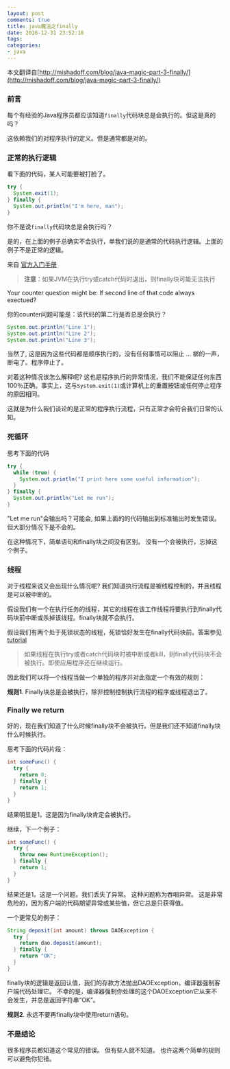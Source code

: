 ```yaml
---
layout: post
comments: true
title: java魔法之finally
date: 2016-12-31 23:52:10
tags:
categories:
- java
---
```


本文翻译自[http://mishadoff.com/blog/java-magic-part-3-finally/](http://mishadoff.com/blog/java-magic-part-3-finally/)

### 前言

每个有经验的Java程序员都应该知道`finally`代码块总是会执行的。但这是真的吗？

这依赖我们的对程序执行的定义。但是通常都是对的。

<!-- more -->

### 正常的执行逻辑

看下面的代码，某人可能要被打脸了。

```java
try {
  System.exit(1);
} finally {
  System.out.println("I'm here, man");
}
```

你不是说`finally`代码块总是会执行吗？

是的，在上面的例子总确实不会执行，单我们说的是通常的代码执行逻辑。上面的例子不是正常的逻辑。

来自 [官方入门手册](http://docs.oracle.com/javase/tutorial/essential/exceptions/finally.html)

> **注意**：如果JVM在执行try或catch代码时退出，则finally块可能无法执行

Your counter question might be: If second line of that code always exectued?

你的counter问题可能是：该代码的第二行是否总是会执行？

```java
System.out.println("Line 1");
System.out.println("Line 2");
System.out.println("Line 3");
```

当然了, 这是因为这些代码都是顺序执行的，没有任何事情可以阻止 ... 梆的一声，断电了。程序停止了。

对着这种情况该怎么解释呢? 这也是程序执行的异常情况，我们不能保证任何东西100％正确。事实上，这与`System.exit(1)`或计算机上的重置按钮或任何停止程序的原因相同。

这就是为什么我们谈论的是正常的程序执行流程，只有正常才会符合我们日常的认知。

### 死循环

思考下面的代码

```java
try {
  while (true) {
    System.out.println("I print here some useful information");
  }
} finally {
  System.out.println("Let me run");
}
```

"Let me run"会输出吗？可能会, 如果上面的的代码输出到标准输出时发生错误。 但大部分情况下是不会的。

在这种情况下，简单语句和finally块之间没有区别。 没有一个会被执行，忘掉这个例子。

### 线程

对于线程来说又会出现什么情况呢? 我们知道执行流程是被线程控制的，并且线程是可以被中断的。

假设我们有一个在执行任务的线程，其它的线程在该工作线程将要执行到finally代码块前中断或杀掉该线程。finally块就不会执行。

假设我们有两个处于死锁状态的线程，死锁恰好发生在finally代码块前。答案参见[tutorial](http://docs.oracle.com/javase/tutorial/essential/exceptions/finally.html)

> 如果线程在执行try或者catch代码块时被中断或者kill，则finally代码块不会被执行。即使应用程序还在继续运行。

因此我们可以将一个线程当做一个单独的程序并对此指定一个有效的规则：

**规则1**. Finally块总是会被执行，除非控制控制执行流程的程序或线程退出了。

### Finally we return

好的，现在我们知道了什么时候finally块不会被执行。但是我们还不知道finally块什么时候执行。

思考下面的代码片段：

```java
int someFunc() {
  try {
    return 0;
  } finally {
    return 1;
  }
}
```

结果明显是1。这是因为finally块肯定会被执行。

继续，下一个例子：

```java
int someFunc() {
  try {
    throw new RuntimeException();
  } finally {
    return 1;
  }
}
```

结果还是1。这是一个问题。我们丢失了异常。 这种问题称为吞咽异常。 这是非常危险的，因为客户端的代码期望异常或某些值，但它总是只获得值。

一个更常见的例子：

```java
String deposit(int amount) throws DAOException {
  try {
    return dao.deposit(amount);
  } finally {
    return "OK";
  }
}
```

finally块的逻辑是返回认值，我们的存款方法抛出DAOException，编译器强制客户端代码处理它。 不幸的是，编译器强制你处理的这个DAOException它从来不会发生，并总是返回字符串“OK”。

**规则2**. 永远不要再finally块中使用return语句。

### 不是结论

很多程序员都知道这个常见的错误。 但有些人就不知道。 也许这两个简单的规则可以避免你犯错。


